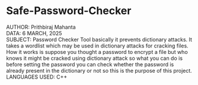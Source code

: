 # Safe-Password-Checker

AUTHOR: Prithbiraj Mahanta
<br>
DATA: 6 MARCH, 2025
<br>
SUBJECT: Password Checker Tool basically it prevents dictionary attacks. It takes a wordlist which may be used 
in dictionary attacks for cracking files. How it works is suppose you thought a password to encrypt a file but who knows
it might be cracked using dictionary attack so what you can do is before setting the password you can check whether 
the password is already present in the dictionary or not so this is the purpose of this project.
<br>
LANGUAGES USED: C++
